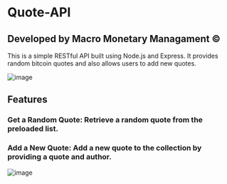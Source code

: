 # Quote-API
## Developed by Macro Monetary Managament ©

This is a simple RESTful API built using Node.js and Express. It provides random bitcoin quotes and also allows users to add new quotes.

![image](https://github.com/user-attachments/assets/f7457fcf-279b-4ad9-8a4e-32e2da55fd98)


## Features

### Get a Random Quote: Retrieve a random quote from the preloaded list.
### Add a New Quote: Add a new quote to the collection by providing a quote and author.

![image](https://github.com/user-attachments/assets/399b57f9-2f12-49b1-8f2f-1343758d700b)





 
